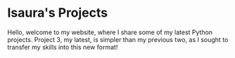 # Isaura's Projects
Hello, welcome to my website, where I share some of my latest Python projects. Project 3, my latest, is simpler than my previous two, as I sought to transfer my skills into this new format!